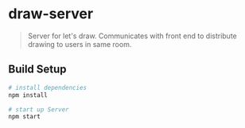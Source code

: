 # draw-server

> Server for let's draw. Communicates with front end to distribute drawing to users in same room.

## Build Setup

``` bash
# install dependencies
npm install

# start up Server
npm start

